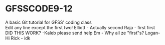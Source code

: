 # GFSSCODE9-12
A basic Git tutorial for GFSS' coding class  
Edit any line except the first two!
Elliott - Actually second
Raja - first
first
DID THIS WORK? -Kaleb
please send help
Em - Why all ze "first"s?
Logan-Hi
Rick - idk


